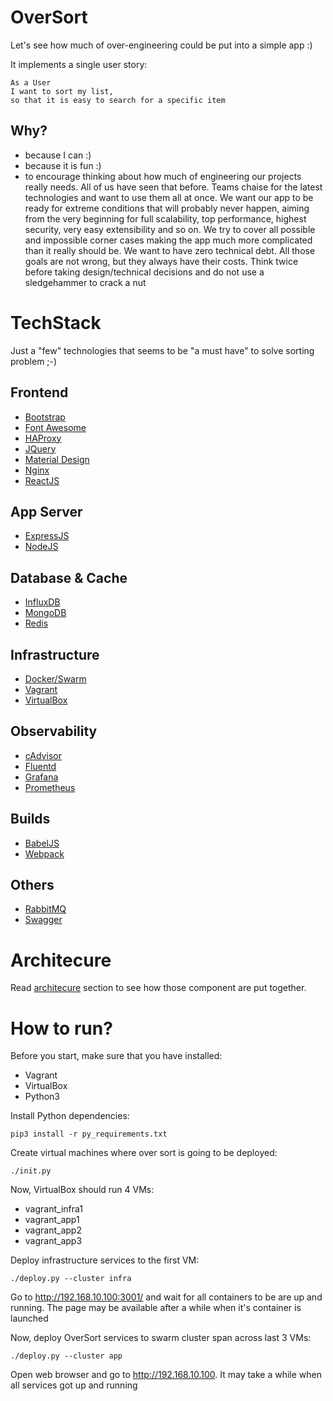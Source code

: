 
# OverSort
Let's see how much of over-engineering could be put into a simple app :)

It implements a single user story:
```
As a User
I want to sort my list,
so that it is easy to search for a specific item
```
## Why?
- because I can :)
- because it is fun :)
- to encourage thinking about how much of engineering our projects really needs. All of us have seen that before. Teams chaise for the latest technologies and want to use them all at once. We want our app to be ready for extreme conditions that will probably never happen, aiming from the very beginning for full scalability, top performance, highest security,  very easy extensibility and so on. We try to cover all possible and impossible corner cases making the app much more complicated than it really should be. We want to have zero technical debt. All those goals are not wrong, but they always have their costs. Think twice before taking design/technical decisions and do not use  a sledgehammer to crack a nut

# TechStack
Just a "few" technologies that seems to be "a must have" to solve sorting problem ;-)

## Frontend
- [Bootstrap](https://getbootstrap.com/)
- [Font Awesome](https://fontawesome.com/)
- [HAProxy](http://www.haproxy.org/)
- [JQuery](https://jquery.com/)
- [Material Design](https://material.io/)
- [Nginx](https://www.nginx.com/)
- [ReactJS](https://reactjs.org/)

## App Server
- [ExpressJS](https://expressjs.com/)
- [NodeJS](https://nodejs.org)

## Database & Cache
- [InfluxDB](https://www.influxdata.com/)
- [MongoDB](https://www.mongodb.com/)
- [Redis](https://redis.io/)

## Infrastructure
- [Docker/Swarm](https://www.docker.com/)
- [Vagrant](https://www.vagrantup.com/)
- [VirtualBox](https://www.virtualbox.org/)

## Observability
- [cAdvisor](https://github.com/google/cadvisor)
- [Fluentd](https://www.fluentd.org/)
- [Grafana](https://grafana.com/)
- [Prometheus](https://prometheus.io/)

## Builds
- [BabelJS](https://babeljs.io/)
- [Webpack](https://webpack.js.org/)

## Others
- [RabbitMQ](https://www.rabbitmq.com/)
- [Swagger](https://swagger.io/)

# Architecure
Read [architecure](docs/architecure.md) section to see how those component are put together.

# How to run?

Before you start, make sure that you have installed:
- Vagrant
- VirtualBox
- Python3

Install Python dependencies:

```
pip3 install -r py_requirements.txt
```

Create virtual machines where over sort is going to be deployed:
```
./init.py
```
Now, VirtualBox should run 4 VMs:
- vagrant_infra1
- vagrant_app1
- vagrant_app2
- vagrant_app3

Deploy infrastructure services to the first VM:
```
./deploy.py --cluster infra
```

Go to http://192.168.10.100:3001/ and wait for all containers to be are up and running. The page may be available after a while when it's container is launched

Now, deploy OverSort services to swarm cluster span across last 3 VMs:

```
./deploy.py --cluster app
```
Open web browser and go to http://192.168.10.100. It may take a while when all services got up and running
